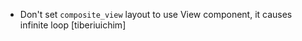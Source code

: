 - Don't set ``composite_view`` layout to use View component, it causes infinite
  loop [tiberiuichim]

